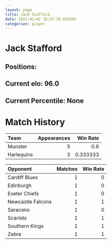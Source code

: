 ```yaml
---  
layout: page  
title: Jack Stafford  
date: 2023-02-02 18:57:38.018304  
categories: player  
---
```

# Jack Stafford

## Positions: 

## Current elo: 96.0

## Current Percentile: None

# Match History


| Team       |   Appearances |   Win Rate |
|:-----------|--------------:|-----------:|
| Munster    |             5 |   0.6      |
| Harlequins |             3 |   0.333333 |

| Opponent          |   Matches |   Win Rate |
|:------------------|----------:|-----------:|
| Cardiff Blues     |         1 |          0 |
| Edinburgh         |         1 |          0 |
| Exeter Chiefs     |         1 |          0 |
| Newcastle Falcons |         1 |          1 |
| Saracens          |         1 |          0 |
| Scarlets          |         1 |          1 |
| Southern Kings    |         1 |          1 |
| Zebre             |         1 |          1 |